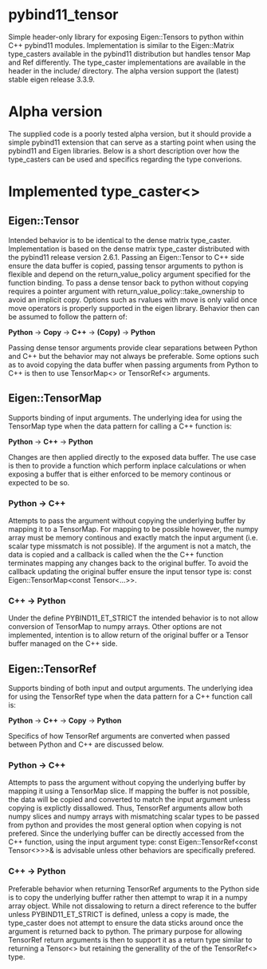 # pybind11_tensor
Simple header-only library for exposing Eigen::Tensors to python within C++ pybind11 modules. Implementation is similar to the Eigen::Matrix type_casters available in the pybind11 distribution but handles tensor Map and Ref differently. The type_caster implementations are available in the header in the include/ directory. The alpha version support the (latest) stable eigen release 3.3.9.

# Alpha version

The supplied code is a poorly tested alpha version, but it should provide a simple pybind11 extension that can serve as a starting point when using the pybind11 and Eigen libraries. Below is a short description over how the type_casters can be used and specifics regarding the type converions.

# Implemented type_caster<>

## Eigen::Tensor

Intended behavior is to be identical to the dense matrix type_caster. Implementation is based on the dense matrix type_caster distributed with the pybind11 release version 2.6.1. Passing an Eigen::Tensor to C++ side ensure the data buffer is copied, passing tensor arguments to python is flexible and depend on the return_value_policy argument specified for the function binding. To pass a dense tensor back to python without copying requires a pointer argument with return_value_policy::take_ownership to avoid an implicit copy. Options such as rvalues with move is only valid once move operators is properly supported in the eigen library. Behavior then can be assumed to follow the pattern of:

**Python** -> **Copy** -> **C++** -> **(Copy)** -> **Python**

Passing dense tensor arguments provide clear separations between Python and C++ but the behavior may not always be preferable. Some options such as to avoid copying the data buffer when passing arguments from Python to C++ is then to use TensorMap<> or TensorRef<> arguments.

## Eigen::TensorMap

Supports binding of input arguments. The underlying idea for using the TensorMap type when the data pattern for calling a C++ function is:

**Python** -> **C++** -> **Python**

Changes are then applied directly to the exposed data buffer. The use case is then to provide a function which perform inplace calculations or when exposing a buffer that is either enforced to be memory continous or expected to be so.

### Python -> C++

Attempts to pass the argument without copying the underlying buffer by mapping it to a TensorMap. For mapping to be possible however, the numpy array must be memory continous and exactly match the input argument (i.e. scalar type missmatch is not possible). If the argument is not a match, the data is copied and a callback is called when the the C++ function terminates mapping any changes back to the original buffer. To avoid the callback updating the original buffer ensure the input tensor type is: const Eigen::TensorMap<const Tensor<...>>.

### C++ -> Python

Under the define PYBIND11_ET_STRICT the intended behavior is to not allow conversion of TensorMap to numpy arrays. Other options are not implemented, intention is to allow return of the original buffer or a Tensor buffer managed on the C++ side.

## Eigen::TensorRef

Supports binding of both input and output arguments. The underlying idea for using the TensorRef type when the data pattern for a C++ function call is:

**Python** -> **C++** -> **Copy** -> **Python**

Specifics of how TensorRef arguments are converted when passed between Python and C++ are discussed below. 

### Python -> C++

Attempts to pass the argument without copying the underlying buffer by mapping it using a TensorMap slice. If mapping the buffer is not possible, the data will be copied and converted to match the input argument unless copying is explictly dissallowed. Thus, TensorRef arguments allow both numpy slices and numpy arrays with mismatching scalar types to be passed from python and provides the most general option when copying is not prefered. Since the underlying buffer can be directly accessed from the C++ function, using the input argument type: const Eigen::TensorRef<const Tensor<>>>& is advisable unless other behaviors are specifically prefered.

### C++ -> Python

Preferable behavior when returning TensorRef arguments to the Python side is to copy the underlying buffer rather then attempt to wrap it in a numpy array object. While not dissalowing to return a direct reference to the buffer unless PYBIND11_ET_STRICT is defined, unless a copy is made, the type_caster does not attempt to ensure the data sticks around once the argument is returned back to python. The primary purpose for allowing TensorRef return arguments is then to support it as a return type similar to returning a Tensor<> but retaining the generallity of the of the TensorRef<> type.


